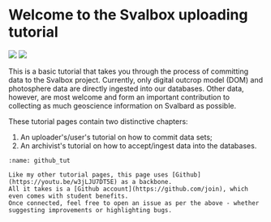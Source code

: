 # Welcome to the Svalbox uploading tutorial

![](https://github.com/svalbox/c2svalbox/actions/workflows/render.yml/badge.svg)
![](https://byob.yarr.is/svalbox/c2svalbox/time)

This is a basic tutorial that takes you through the process of committing data to the Svalbox project.
Currently, only digital outcrop model (DOM) and photosphere data are directly ingested into our databases.
Other data, however, are most welcome and form an important contribution to collecting as much geoscience information on Svalbard as possible.

These tutorial pages contain two distinctive chapters:

1. An uploader's/user's tutorial on how to commit data sets;
2. An archivist's tutorial on how to accept/ingest data into the databases.

```{figure} ./figs/github_tut.gif
:name: github_tut

Like my other tutorial pages, this page uses [Github](https://youtu.be/w3jLJU7DT5E) as a backbone.
All it takes is a [Github account](https://github.com/join), which even comes with student benefits.
Once connected, feel free to open an issue as per the above - whether suggesting improvements or highlighting bugs.
```
